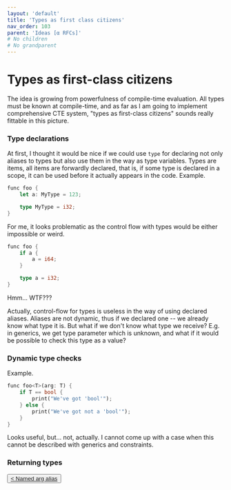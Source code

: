 ```yaml
---
layout: 'default'
title: 'Types as first class citizens'
nav_order: 103
parent: 'Ideas [α RFCs]'
# No children
# No grandparent
---
```


# Types as first-class citizens

The idea is growing from powerfulness of compile-time evaluation. All types must be known at compile-time, and as far as
I am going to implement comprehensive CTE system, "types as first-class citizens" sounds really fittable in this
picture.

### Type declarations

At first, I thought it would be nice if we could use `type` for declaring not only aliases to types but also use them in
the way as type variables. Types are items, all items are forwardly declared, that is, if some type is declared in a
scope, it can be used before it actually appears in the code. Example.
```rust
func foo {
    let a: MyType = 123;

    type MyType = i32;
}
```

For me, it looks problematic as the control flow with types would be either impossible or weird.
```rust
func foo {
    if a {
        a = i64;
    }

    type a = i32;
}
```
Hmm... WTF???

Actually, control-flow for types is useless in the way of using declared aliases. Aliases are not dynamic, thus if we
declared one -- we already know what type it is. But what if we don't know what type we receive? E.g. in generics, we
get type parameter which is unknown, and what if it would be possible to check this type as a value?

### Dynamic type checks

Example.
```rust
func foo<T>(arg: T) {
    if T == bool {
        print("We've got 'bool'");
    } else {
        print("We've got not a 'bool'");
    }
}
```

Looks useful, but... not, actually. I cannot come up with a case when this cannot be described with generics and
constraints.

### Returning types
<div class="nav-btn-block">
    <button class="nav-btn left">
    <a class="link" href="/Jacy-Dev-Book/ideas/named-arg-alias.html">< Named arg alias</a>
</button>

    
</div>
